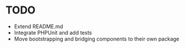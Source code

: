 # TODO
- Extend README.md
- Integrate PHPUnit and add tests
- Move bootstrapping and bridging components to their own package